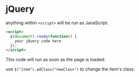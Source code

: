 # jQuery

anything within `<script>` will be run as JavaScript. 

```html
<script>
  $(document).ready(function() {
    your jQuery code here
  });
</script>
```

This code will run as soon as the page is loaded.

use `$("item").adClass("newClass")` to change the item's class.

